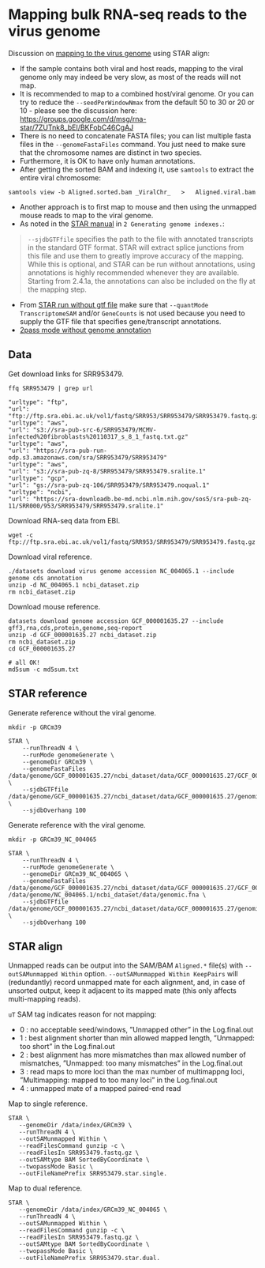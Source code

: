 # Mapping bulk RNA-seq reads to the virus genome

Discussion on [mapping to the virus genome](https://github.com/alexdobin/STAR/issues/835) using STAR align:

* If the sample contains both viral and host reads, mapping to the viral genome only may indeed be very slow, as most of the reads will not map.
* It is recommended to map to a combined host/viral genome. Or you can try to reduce the `--seedPerWindowNmax` from the default 50 to 30 or 20 or 10 - please see the discussion here: <https://groups.google.com/d/msg/rna-star/7ZUTnk8_bEI/BKFobC46CgAJ>
* There is no need to concatenate FASTA files; you can list multiple fasta files in the `--genomeFastaFiles` command. You just need to make sure that the chromosome names are distinct in two species.
* Furthermore, it is OK to have only human annotations.
* After getting the sorted BAM and indexing it, use `samtools` to extract the entire viral chromosome:

```console
samtools view -b Aligned.sorted.bam _ViralChr_   >   Aligned.viral.bam
```

* Another approach is to first map to mouse and then using the unmapped mouse reads to map to the viral genome.
* As noted in the [STAR manual](https://github.com/alexdobin/STAR/blob/master/doc/STARmanual.pdf) in `2 Generating genome indexes.`:

> `--sjdbGTFfile` specifies the path to the file with annotated transcripts in the standard GTF format. STAR will extract splice junctions from this file and use them to greatly improve accuracy of the mapping. While this is optional, and STAR can be run without annotations, using annotations is highly recommended whenever they are available. Starting from 2.4.1a, the annotations can also be included on the fly at the mapping step.

* From [STAR run without gtf file](https://github.com/alexdobin/STAR/issues/1455) make sure that `--quantMode TranscriptomeSAM` and/or `GeneCounts` is not used because you need to supply the GTF file that specifies gene/transcript annotations.
* [2pass mode without genome annotation](https://github.com/alexdobin/STAR/issues/1207)

## Data

Get download links for SRR953479.

```console
ffq SRR953479 | grep url
```
```
"urltype": "ftp",
"url": "ftp://ftp.sra.ebi.ac.uk/vol1/fastq/SRR953/SRR953479/SRR953479.fastq.gz"
"urltype": "aws",
"url": "s3://sra-pub-src-6/SRR953479/MCMV-infected%20fibroblasts%20110317_s_8_1_fastq.txt.gz"
"urltype": "aws",
"url": "https://sra-pub-run-odp.s3.amazonaws.com/sra/SRR953479/SRR953479"
"urltype": "aws",
"url": "s3://sra-pub-zq-8/SRR953479/SRR953479.sralite.1"
"urltype": "gcp",
"url": "gs://sra-pub-zq-106/SRR953479/SRR953479.noqual.1"
"urltype": "ncbi",
"url": "https://sra-downloadb.be-md.ncbi.nlm.nih.gov/sos5/sra-pub-zq-11/SRR000/953/SRR953479/SRR953479.sralite.1"
```

Download RNA-seq data from EBI.

```console
wget -c ftp://ftp.sra.ebi.ac.uk/vol1/fastq/SRR953/SRR953479/SRR953479.fastq.gz
```

Download viral reference.

```console
./datasets download virus genome accession NC_004065.1 --include genome cds annotation
unzip -d NC_004065.1 ncbi_dataset.zip
rm ncbi_dataset.zip
```

Download mouse reference.

```console
datasets download genome accession GCF_000001635.27 --include gff3,rna,cds,protein,genome,seq-report
unzip -d GCF_000001635.27 ncbi_dataset.zip
rm ncbi_dataset.zip
cd GCF_000001635.27

# all OK!
md5sum -c md5sum.txt
```

## STAR reference

Generate reference without the viral genome.

```console
mkdir -p GRCm39

STAR \
    --runThreadN 4 \
    --runMode genomeGenerate \
    --genomeDir GRCm39 \
    --genomeFastaFiles /data/genome/GCF_000001635.27/ncbi_dataset/data/GCF_000001635.27/GCF_000001635.27_GRCm39_genomic.fna \
    --sjdbGTFfile /data/genome/GCF_000001635.27/ncbi_dataset/data/GCF_000001635.27/genomic.gff \
    --sjdbOverhang 100
```

Generate reference with the viral genome.

```console
mkdir -p GRCm39_NC_004065

STAR \
    --runThreadN 4 \
    --runMode genomeGenerate \
    --genomeDir GRCm39_NC_004065 \
    --genomeFastaFiles /data/genome/GCF_000001635.27/ncbi_dataset/data/GCF_000001635.27/GCF_000001635.27_GRCm39_genomic.fna /data/genome/NC_004065.1/ncbi_dataset/data/genomic.fna \
    --sjdbGTFfile /data/genome/GCF_000001635.27/ncbi_dataset/data/GCF_000001635.27/genomic.gff \
    --sjdbOverhang 100
```

## STAR align

Unmapped reads can be output into the SAM/BAM `Aligned.*` file(s) with `--outSAMunmapped Within` option. `--outSAMunmapped Within KeepPairs` will (redundantly) record unmapped mate for each alignment, and, in case of unsorted output, keep it adjacent to its mapped mate (this only affects multi-mapping reads).

`uT` SAM tag indicates reason for not mapping:

* 0 : no acceptable seed/windows, ”Unmapped other” in the Log.final.out
* 1 : best alignment shorter than min allowed mapped length, ”Unmapped: too short” in the Log.final.out
* 2 : best alignment has more mismatches than max allowed number of mismatches, ”Unmapped: too many mismatches” in the Log.final.out
* 3 : read maps to more loci than the max number of multimappng loci, ”Multimapping: mapped to too many loci” in the Log.final.out
* 4 : unmapped mate of a mapped paired-end read

Map to single reference.

```console
STAR \
   --genomeDir /data/index/GRCm39 \
   --runThreadN 4 \
   --outSAMunmapped Within \
   --readFilesCommand gunzip -c \
   --readFilesIn SRR953479.fastq.gz \
   --outSAMtype BAM SortedByCoordinate \
   --twopassMode Basic \
   --outFileNamePrefix SRR953479.star.single.
```

Map to dual reference.

```console
STAR \
   --genomeDir /data/index/GRCm39_NC_004065 \
   --runThreadN 4 \
   --outSAMunmapped Within \
   --readFilesCommand gunzip -c \
   --readFilesIn SRR953479.fastq.gz \
   --outSAMtype BAM SortedByCoordinate \
   --twopassMode Basic \
   --outFileNamePrefix SRR953479.star.dual.
```

